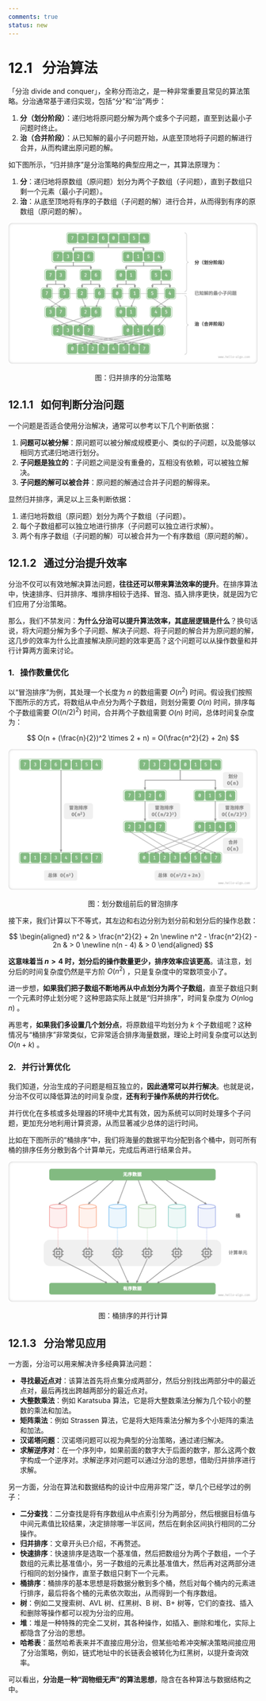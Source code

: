 ```yaml
---
comments: true
status: new
---
```


# 12.1 &nbsp; 分治算法

「分治 divide and conquer」，全称分而治之，是一种非常重要且常见的算法策略。分治通常基于递归实现，包括“分”和“治”两步：

1. **分（划分阶段）**：递归地将原问题分解为两个或多个子问题，直至到达最小子问题时终止。
2. **治（合并阶段）**：从已知解的最小子问题开始，从底至顶地将子问题的解进行合并，从而构建出原问题的解。

如下图所示，“归并排序”是分治策略的典型应用之一，其算法原理为：

1. **分**：递归地将原数组（原问题）划分为两个子数组（子问题），直到子数组只剩一个元素（最小子问题）。
2. **治**：从底至顶地将有序的子数组（子问题的解）进行合并，从而得到有序的原数组（原问题的解）。

![归并排序的分治策略](divide_and_conquer.assets/divide_and_conquer_merge_sort.png)

<p align="center"> 图：归并排序的分治策略 </p>

## 12.1.1 &nbsp; 如何判断分治问题

一个问题是否适合使用分治解决，通常可以参考以下几个判断依据：

1. **问题可以被分解**：原问题可以被分解成规模更小、类似的子问题，以及能够以相同方式递归地进行划分。
2. **子问题是独立的**：子问题之间是没有重叠的，互相没有依赖，可以被独立解决。
3. **子问题的解可以被合并**：原问题的解通过合并子问题的解得来。

显然归并排序，满足以上三条判断依据：

1. 递归地将数组（原问题）划分为两个子数组（子问题）。
2. 每个子数组都可以独立地进行排序（子问题可以独立进行求解）。
3. 两个有序子数组（子问题的解）可以被合并为一个有序数组（原问题的解）。

## 12.1.2 &nbsp; 通过分治提升效率

分治不仅可以有效地解决算法问题，**往往还可以带来算法效率的提升**。在排序算法中，快速排序、归并排序、堆排序相较于选择、冒泡、插入排序更快，就是因为它们应用了分治策略。

那么，我们不禁发问：**为什么分治可以提升算法效率，其底层逻辑是什么**？换句话说，将大问题分解为多个子问题、解决子问题、将子问题的解合并为原问题的解，这几步的效率为什么比直接解决原问题的效率更高？这个问题可以从操作数量和并行计算两方面来讨论。

### 1. &nbsp; 操作数量优化

以“冒泡排序”为例，其处理一个长度为 $n$ 的数组需要 $O(n^2)$ 时间。假设我们按照下图所示的方式，将数组从中点分为两个子数组，则划分需要 $O(n)$ 时间，排序每个子数组需要 $O((n / 2)^2)$ 时间，合并两个子数组需要 $O(n)$ 时间，总体时间复杂度为：

$$
O(n + (\frac{n}{2})^2 \times 2 + n) = O(\frac{n^2}{2} + 2n)
$$

![划分数组前后的冒泡排序](divide_and_conquer.assets/divide_and_conquer_bubble_sort.png)

<p align="center"> 图：划分数组前后的冒泡排序 </p>

接下来，我们计算以下不等式，其左边和右边分别为划分前和划分后的操作总数：

$$
\begin{aligned}
n^2 & > \frac{n^2}{2} + 2n \newline
n^2 - \frac{n^2}{2} - 2n & > 0 \newline
n(n - 4) & > 0
\end{aligned}
$$

**这意味着当 $n > 4$ 时，划分后的操作数量更少，排序效率应该更高**。请注意，划分后的时间复杂度仍然是平方阶 $O(n^2)$ ，只是复杂度中的常数项变小了。

进一步想，**如果我们把子数组不断地再从中点划分为两个子数组**，直至子数组只剩一个元素时停止划分呢？这种思路实际上就是“归并排序”，时间复杂度为 $O(n \log n)$ 。

再思考，**如果我们多设置几个划分点**，将原数组平均划分为 $k$ 个子数组呢？这种情况与“桶排序”非常类似，它非常适合排序海量数据，理论上时间复杂度可以达到 $O(n + k)$ 。

### 2. &nbsp; 并行计算优化

我们知道，分治生成的子问题是相互独立的，**因此通常可以并行解决**。也就是说，分治不仅可以降低算法的时间复杂度，**还有利于操作系统的并行优化**。

并行优化在多核或多处理器的环境中尤其有效，因为系统可以同时处理多个子问题，更加充分地利用计算资源，从而显著减少总体的运行时间。

比如在下图所示的“桶排序”中，我们将海量的数据平均分配到各个桶中，则可所有桶的排序任务分散到各个计算单元，完成后再进行结果合并。

![桶排序的并行计算](divide_and_conquer.assets/divide_and_conquer_parallel_computing.png)

<p align="center"> 图：桶排序的并行计算 </p>

## 12.1.3 &nbsp; 分治常见应用

一方面，分治可以用来解决许多经典算法问题：

- **寻找最近点对**：该算法首先将点集分成两部分，然后分别找出两部分中的最近点对，最后再找出跨越两部分的最近点对。
- **大整数乘法**：例如 Karatsuba 算法，它是将大整数乘法分解为几个较小的整数的乘法和加法。
- **矩阵乘法**：例如 Strassen 算法，它是将大矩阵乘法分解为多个小矩阵的乘法和加法。
- **汉诺塔问题**：汉诺塔问题可以视为典型的分治策略，通过递归解决。
- **求解逆序对**：在一个序列中，如果前面的数字大于后面的数字，那么这两个数字构成一个逆序对。求解逆序对问题可以通过分治的思想，借助归并排序进行求解。

另一方面，分治在算法和数据结构的设计中应用非常广泛，举几个已经学过的例子：

- **二分查找**：二分查找是将有序数组从中点索引分为两部分，然后根据目标值与中间元素值比较结果，决定排除哪一半区间，然后在剩余区间执行相同的二分操作。
- **归并排序**：文章开头已介绍，不再赘述。
- **快速排序**：快速排序是选取一个基准值，然后把数组分为两个子数组，一个子数组的元素比基准值小，另一子数组的元素比基准值大，然后再对这两部分进行相同的划分操作，直至子数组只剩下一个元素。
- **桶排序**：桶排序的基本思想是将数据分散到多个桶，然后对每个桶内的元素进行排序，最后将各个桶的元素依次取出，从而得到一个有序数组。
- **树**：例如二叉搜索树、AVL 树、红黑树、B 树、B+ 树等，它们的查找、插入和删除等操作都可以视为分治的应用。
- **堆**：堆是一种特殊的完全二叉树，其各种操作，如插入、删除和堆化，实际上都隐含了分治的思想。
- **哈希表**：虽然哈希表来并不直接应用分治，但某些哈希冲突解决策略间接应用了分治策略，例如，链式地址中的长链表会被转化为红黑树，以提升查询效率。

可以看出，**分治是一种“润物细无声”的算法思想**，隐含在各种算法与数据结构之中。
